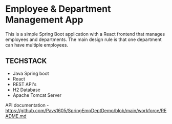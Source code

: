 

# Employee & Department Management App
This is a simple Spring Boot application with a React frontend that manages employees and departments. The main design rule is that one department can have multiple employees.

## TECHSTACK
* Java Spring boot
* React
* REST API's
* H2 Database
* Apache Tomcat Server

API documentation - https://github.com/Pavs1605/SpringEmpDeptDemo/blob/main/workforce/README.md

